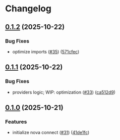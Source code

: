 # Changelog

## [0.1.2](https://github.com/TuwaIO/nova-uikit/compare/nova-connect-v0.1.1...nova-connect-v0.1.2) (2025-10-22)


### Bug Fixes

* optimize imports ([#35](https://github.com/TuwaIO/nova-uikit/issues/35)) ([571cfec](https://github.com/TuwaIO/nova-uikit/commit/571cfec7cf7252eb4c4e0a4ab267a4adc8c7257b))

## [0.1.1](https://github.com/TuwaIO/nova-uikit/compare/nova-connect-v0.1.0...nova-connect-v0.1.1) (2025-10-22)


### Bug Fixes

* providers logic; WIP: optimization ([#33](https://github.com/TuwaIO/nova-uikit/issues/33)) ([ca512d9](https://github.com/TuwaIO/nova-uikit/commit/ca512d92c3d73a3fa7e30a5890a453b0a52a1cc5))

## [0.1.0](https://github.com/TuwaIO/nova-uikit/compare/nova-connect-v0.0.1...nova-connect-v0.1.0) (2025-10-21)


### Features

* initialize nova connect ([#31](https://github.com/TuwaIO/nova-uikit/issues/31)) ([41de1fc](https://github.com/TuwaIO/nova-uikit/commit/41de1fcbccf22e3eadae3f35b9329b8454f418bb))
